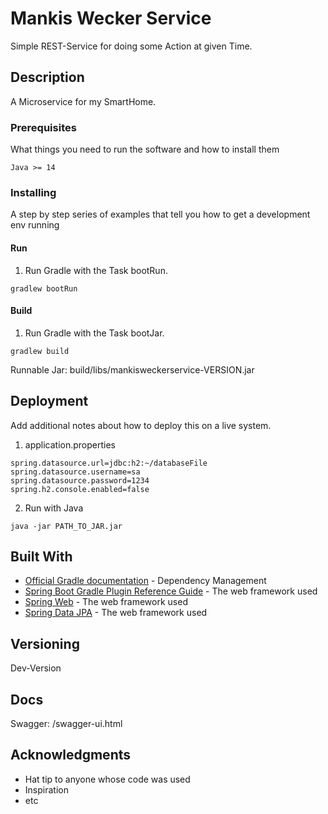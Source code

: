 # Mankis Wecker Service

Simple REST-Service for doing some Action at given Time.   

## Description

A Microservice for my SmartHome.


### Prerequisites

What things you need to run the software and how to install them

```
Java >= 14
```

### Installing

A step by step series of examples that tell you how to get a development env running

#### Run
1. Run Gradle with the Task bootRun.

```
gradlew bootRun
```
#### Build
1. Run Gradle with the Task bootJar.

```
gradlew build
```

Runnable Jar: build/libs/mankisweckerservice-VERSION.jar

## Deployment

Add additional notes about how to deploy this on a live system.

1. application.properties
```
spring.datasource.url=jdbc:h2:~/databaseFile
spring.datasource.username=sa
spring.datasource.password=1234
spring.h2.console.enabled=false
```

2. Run with Java
```
java -jar PATH_TO_JAR.jar
```

## Built With

* [Official Gradle documentation](https://docs.gradle.org) - Dependency Management
* [Spring Boot Gradle Plugin Reference Guide](https://docs.spring.io/spring-boot/docs/2.2.5.RELEASE/gradle-plugin/reference/html/)  - The web framework used
* [Spring Web](https://docs.spring.io/spring-boot/docs/2.2.5.RELEASE/reference/htmlsingle/#boot-features-developing-web-applications) - The web framework used
* [Spring Data JPA](https://docs.spring.io/spring-boot/docs/2.2.5.RELEASE/reference/htmlsingle/#boot-features-jpa-and-spring-data) - The web framework used

## Versioning

Dev-Version

## Docs

Swagger: /swagger-ui.html

## Acknowledgments

* Hat tip to anyone whose code was used
* Inspiration
* etc


